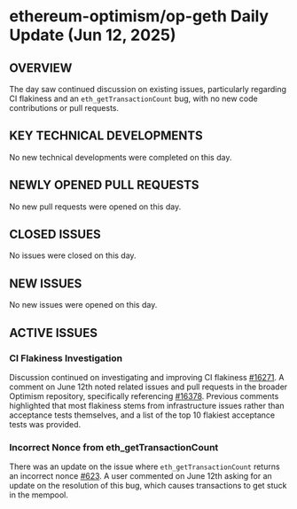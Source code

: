 # ethereum-optimism/op-geth Daily Update (Jun 12, 2025)
## OVERVIEW 
The day saw continued discussion on existing issues, particularly regarding CI flakiness and an `eth_getTransactionCount` bug, with no new code contributions or pull requests.

## KEY TECHNICAL DEVELOPMENTS
No new technical developments were completed on this day.

## NEWLY OPENED PULL REQUESTS
No new pull requests were opened on this day.

## CLOSED ISSUES
No issues were closed on this day.

## NEW ISSUES
No new issues were opened on this day.

## ACTIVE ISSUES
### CI Flakiness Investigation
Discussion continued on investigating and improving CI flakiness [#16271](https://github.com/ethereum-optimism/op-geth/issues/16271). A comment on June 12th noted related issues and pull requests in the broader Optimism repository, specifically referencing [#16378](https://github.com/ethereum-optimism/optimism/issues/16378). Previous comments highlighted that most flakiness stems from infrastructure issues rather than acceptance tests themselves, and a list of the top 10 flakiest acceptance tests was provided.

### Incorrect Nonce from eth_getTransactionCount
There was an update on the issue where `eth_getTransactionCount` returns an incorrect nonce [#623](https://github.com/ethereum-optimism/op-geth/issues/623). A user commented on June 12th asking for an update on the resolution of this bug, which causes transactions to get stuck in the mempool.